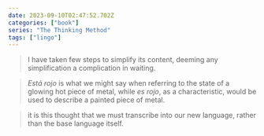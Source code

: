 ```yaml
---
date: 2023-09-10T02:47:52.702Z
categories: ["book"]
series: "The Thinking Method"
tags: ["lingo"]
---
```

> I have taken few steps to simplify its content, deeming any simplification a complication in waiting.

> *Está rojo* is what we might say when referring to the state of a glowing hot piece of metal, while *es rojo*, as a characteristic, would be used to describe a painted piece of metal. 

> it is this thought that we must transcribe into our new language, rather than the base language itself.
